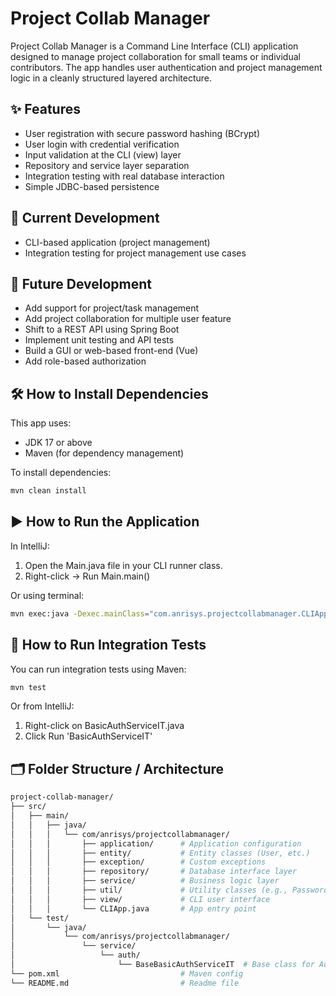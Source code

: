 # Project Collab Manager

Project Collab Manager is a Command Line Interface (CLI) application designed to manage project collaboration for small teams or individual contributors. The app handles user authentication and project management logic in a cleanly structured layered architecture.

## ✨ Features

- User registration with secure password hashing (BCrypt)
- User login with credential verification
- Input validation at the CLI (view) layer
- Repository and service layer separation
- Integration testing with real database interaction
- Simple JDBC-based persistence

## 🚧 Current Development

- CLI-based application (project management)
- Integration testing for project management use cases

## 🔮 Future Development

- Add support for project/task management
- Add project collaboration for multiple user feature
- Shift to a REST API using Spring Boot
- Implement unit testing and API tests
- Build a GUI or web-based front-end (Vue)
- Add role-based authorization

## 🛠️ How to Install Dependencies

This app uses:

- JDK 17 or above
- Maven (for dependency management)

To install dependencies:

```bash
mvn clean install
```
## ▶️ How to Run the Application
In IntelliJ:
1. Open the Main.java file in your CLI runner class.
2. Right-click → Run Main.main()

Or using terminal:
```bash
mvn exec:java -Dexec.mainClass="com.anrisys.projectcollabmanager.CLIApp"
```
## 🧪 How to Run Integration Tests
You can run integration tests using Maven:
```bash
mvn test
```
Or from IntelliJ:
1. Right-click on BasicAuthServiceIT.java
2. Click Run 'BasicAuthServiceIT'

## 🗂️ Folder Structure / Architecture

```bash
project-collab-manager/
├── src/
│   ├── main/
│   │   ├── java/
│   │   │   └── com/anrisys/projectcollabmanager/
│   │   │       ├── application/      # Application configuration
│   │   │       ├── entity/           # Entity classes (User, etc.)
│   │   │       ├── exception/        # Custom exceptions
│   │   │       ├── repository/       # Database interface layer
│   │   │       ├── service/          # Business logic layer
│   │   │       ├── util/             # Utility classes (e.g., PasswordUtil)
│   │   │       ├── view/             # CLI user interface
│   │   │       └── CLIApp.java       # App entry point
│   └── test/
│       └── java/
│           └── com/anrisys/projectcollabmanager/
│               └── service/
│                   └── auth/
│                       └── BaseBasicAuthServiceIT  # Base class for Auth service integration test
└── pom.xml                           # Maven config
└── README.md                         # Readme file
```

